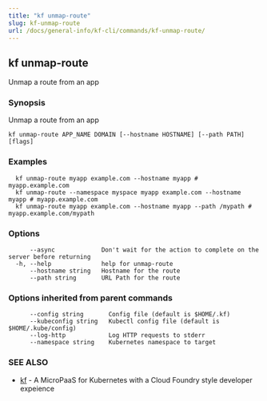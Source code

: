 ```yaml
---
title: "kf unmap-route"
slug: kf-unmap-route
url: /docs/general-info/kf-cli/commands/kf-unmap-route/
---
```

## kf unmap-route

Unmap a route from an app

### Synopsis

Unmap a route from an app

```
kf unmap-route APP_NAME DOMAIN [--hostname HOSTNAME] [--path PATH] [flags]
```

### Examples

```
  kf unmap-route myapp example.com --hostname myapp # myapp.example.com
  kf unmap-route --namespace myspace myapp example.com --hostname myapp # myapp.example.com
  kf unmap-route myapp example.com --hostname myapp --path /mypath # myapp.example.com/mypath
```

### Options

```
      --async             Don't wait for the action to complete on the server before returning
  -h, --help              help for unmap-route
      --hostname string   Hostname for the route
      --path string       URL Path for the route
```

### Options inherited from parent commands

```
      --config string       Config file (default is $HOME/.kf)
      --kubeconfig string   Kubectl config file (default is $HOME/.kube/config)
      --log-http            Log HTTP requests to stderr
      --namespace string    Kubernetes namespace to target
```

### SEE ALSO

* [kf](/docs/general-info/kf-cli/commands/kf/)	 - A MicroPaaS for Kubernetes with a Cloud Foundry style developer expeience

